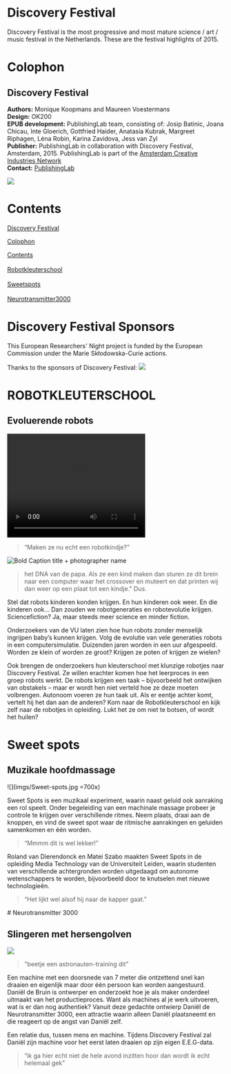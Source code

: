 
# Discovery Festival

Discovery Festival is the most progressive and most mature science / art / music festival in the Netherlands. These are the festival highlights of 2015.


# Colophon

## Discovery Festival



**Authors:** Monique Koopmans and Maureen Voestermans<br/>
**Design:** OK200<br/>
**EPUB development:** PublishingLab team, consisting of: Josip Batinic, Joana Chicau, Inte Gloerich, Gottfried Haider, Anatasia Kubrak, Margreet Riphagen, Léna Robin, Karina Zavidova, Jess van Zyl<br/>
**Publisher:** PublishingLab in collaboration with Discovery Festival, Amsterdam, 2015. PublishingLab is part of the [Amsterdam Creative Industries Network](http://www.amsterdamcreativeindustries.com)<br/> 
**Contact:** [PublishingLab](http://www.publishinglab.org)<br/>


![](imgs/logos/logo_publishinglab.png)


# Contents

<a href="ch002.xhtml">Discovery Festival</a><br/>

<a href="ch003.xhtml">Colophon</a><br/>

<a href="ch004.xhtml">Contents</a><br/>
<br/>
<a href="ch005.xhtml">Robotkleuterschool</a><br/>
</br>
<a href="ch005.xhtml">Sweetspots</a><br/>
</br>
<a href="ch006.xhtml">Neurotransmitter3000</a></br>




# Discovery Festival Sponsors

This European Researchers' Night project is funded by the European Commission under the Marie Skłodowska-Curie actions.

Thanks to the sponsors of Discovery Festival:
![](imgs/logos/DF-Sponsors.png)
# ROBOTKLEUTERSCHOOL 

## Evoluerende robots

<video width="320" height="240" controls="controls" autoplay="autoplay" loop="loop">
<source src="videos/IMG_0599.mp4" type="video/mp4" />
</video>

<blockquote>
“Maken ze nu echt een robotkindje?”
</blockquote>

![**Bold Caption title** + photographer name](imgs/Robotkleurschool-IMG_0589small.jpg)

<blockquote>het DNA van de papa. Als ze een kind maken dan sturen ze dit brein naar een computer waar het crossover en muteert en dat printen wij dan weer op een plaat tot een kindje." Dus.</blockquote>

Stel dat robots kinderen konden krijgen. En hun kinderen ook weer. En die kinderen ook… Dan zouden we robotgeneraties en robotevolutie krijgen. Sciencefiction? Ja, maar steeds meer science en minder fiction.

Onderzoekers van de VU laten zien hoe hun robots zonder menselijk ingrijpen baby’s kunnen krijgen. Volg de evolutie van vele generaties robots in een computersimulatie. Duizenden jaren worden in een uur afgespeeld. Worden ze klein of worden ze groot? Krijgen ze poten of krijgen ze wielen?

Ook brengen de onderzoekers hun kleuterschool met klunzige robotjes naar Discovery Festival. Ze willen erachter komen hoe het leerproces in een groep robots werkt. De robots krijgen een taak – bijvoorbeeld het ontwijken van obstakels – maar er wordt hen niet verteld hoe ze deze moeten volbrengen. Autonoom voeren ze hun taak uit. Als er eentje achter komt, vertelt hij het dan aan de anderen? Kom naar de Robotkleuterschool en kijk zelf naar de robotjes in opleiding. Lukt het ze om niet te botsen, 
of wordt het huilen?

# Sweet spots
## Muzikale hoofdmassage

![](imgs/Sweet-spots.jpg =700x)

Sweet Spots is een muzikaal experiment, waarin naast geluid ook aanraking een rol speelt. Onder begeleiding van een machinale massage probeer je controle te krijgen over verschillende ritmes. Neem plaats, draai aan de knoppen, en vind de sweet spot waar de ritmische aanrakingen en geluiden samenkomen en één worden.

<blockquote>“Mmmm dit is wel lekker!”</blockquote>

Roland van Dierendonck en Matei Szabo maakten Sweet Spots in de opleiding Media Technology van de Universiteit Leiden, waarin studenten van verschillende achtergronden worden uitgedaagd om autonome wetenschappers te worden, bijvoorbeeld door te knutselen met nieuwe technologieën.

<blockquote>“Het lijkt wel alsof hij naar de kapper gaat.”</blockquote>
# Neurotransmitter 3000

## Slingeren met hersengolven

![](imgs/IMG_0583small.jpg)
<blockquote>"beetje een astronauten-training dit"</blockquote>

Een machine met een doorsnede van 7 meter die ontzettend snel kan draaien en eigenlijk maar door één persoon kan worden aangestuurd. Daniël de Bruin is ontwerper en onderzoekt hoe je als maker onderdeel uitmaakt van het productieproces. Want als machines al je werk uitvoeren, wat is er dan nog authentiek? Vanuit deze gedachte ontwierp Daniël de Neurotransmitter 3000, een attractie waarin alleen Daniël plaatsneemt en die reageert op 
de angst van Daniël zelf. 

Een relatie dus, tussen mens en machine. Tijdens Discovery Festival zal Daniël zijn machine voor het eerst laten draaien op zijn eigen E.E.G-data.

<blockquote>“ik ga hier echt niet de hele avond inzitten hoor dan wordt ik echt helemaal gek”</blockquote>



